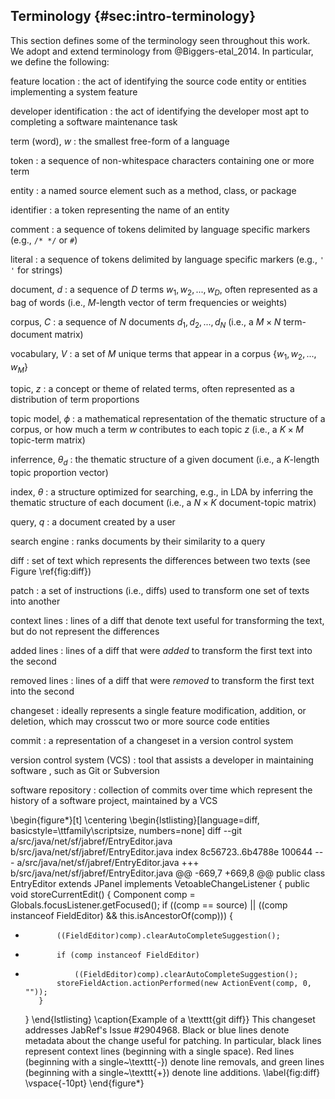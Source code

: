 ## Terminology {#sec:intro-terminology}

This section defines some of the terminology seen throughout this work.
We adopt and extend terminology from @Biggers-etal_2014. In particular, we
define the following:

feature location
:   the act of identifying the source code entity or entities implementing a
system feature

developer identification
:   the act of identifying the developer most apt to completing a software
maintenance task

term (word), $w$
:   the smallest free-form of a language

token
:   a sequence of non-whitespace characters containing one or more term

entity
:   a named source element such as a method, class, or package

identifier
:   a token representing the name of an entity

comment
:   a sequence of tokens delimited by language specific markers (e.g., `/* */`
or `#`)

literal
:   a sequence of tokens delimited by language specific markers (e.g., `' '`
for strings)

document, $d$
:   a sequence of $D$ terms $w_1, w_2, ..., w_D$, often represented as a
bag of words (i.e., $M$-length vector of term frequencies or weights)

corpus, $C$
:   a sequence of $N$ documents $d_1, d_2, ..., d_N$ (i.e., a $M \times N$
term-document matrix)

vocabulary, $V$
:   a set of $M$ unique terms that appear in a corpus $\{w_1, w_2, ..., w_M\}$

topic, $z$
:   a concept or theme of related terms, often represented as a distribution of
term proportions

topic model, $\phi$
:   a mathematical representation of the thematic structure of a corpus, or how
much a term $w$ contributes to each topic $z$ (i.e., a $K \times M$ topic-term
matrix)

inferrence, $\theta_d$
:   the thematic structure of a given document (i.e., a $K$-length topic
proportion vector)

index, $\theta$
:   a structure optimized for searching, e.g., in LDA by
inferring the thematic structure of each document (i.e., a $N \times K$
document-topic matrix)

query, $q$
:   a document created by a user

search engine
:   ranks documents by their similarity to a query

diff
:   set of text which represents the differences between two texts (see Figure
\ref{fig:diff})

patch
:   a set of instructions (i.e., diffs) used to transform one set of texts into
another

context lines
:   lines of a diff that denote text useful for transforming the text, but do
not represent the differences

added lines
:   lines of a diff that were *added* to transform the first text into the
second

removed lines
:   lines of a diff that were *removed* to transform the first text into the
second

changeset
:   ideally represents a single feature modification, addition, or deletion,
which may crosscut two or more source code entities

commit
:   a representation of a changeset in a version control system

version control system (VCS)
:   tool that assists a developer in maintaining software , such as Git or
Subversion

software repository
:   collection of commits over time which represent the history of a software
project, maintained by a VCS


\begin{figure*}[t]
\centering
\begin{lstlisting}[language=diff, basicstyle=\ttfamily\scriptsize, numbers=none]
diff --git a/src/java/net/sf/jabref/EntryEditor.java b/src/java/net/sf/jabref/EntryEditor.java
index 8c56723..6b4788e 100644
--- a/src/java/net/sf/jabref/EntryEditor.java
+++ b/src/java/net/sf/jabref/EntryEditor.java
@@ -669,7 +669,8 @@ public class EntryEditor extends JPanel implements VetoableChangeListener {
     public void storeCurrentEdit() {
         Component comp = Globals.focusListener.getFocused();
         if ((comp == source) || ((comp instanceof FieldEditor) && this.isAncestorOf(comp))) {
-            ((FieldEditor)comp).clearAutoCompleteSuggestion();
+            if (comp instanceof FieldEditor)
+                ((FieldEditor)comp).clearAutoCompleteSuggestion();
             storeFieldAction.actionPerformed(new ActionEvent(comp, 0, ""));
         }
     }
\end{lstlisting}
\caption{Example of a \texttt{git diff}}
This changeset addresses JabRef's Issue \#2904968.
Black or blue lines denote metadata about the change useful for patching.
In particular, black lines represent context lines (beginning with a single space).
Red lines (beginning with a single~\texttt{-}) denote line removals,
and green lines (beginning with a single~\texttt{+}) denote line additions.
\label{fig:diff}
\vspace{-10pt}
\end{figure*}


